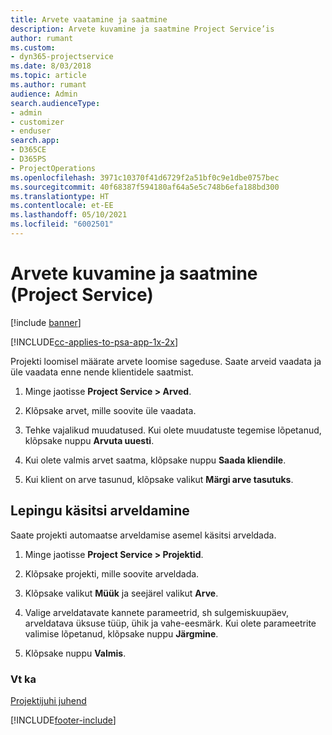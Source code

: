 ```yaml
---
title: Arvete vaatamine ja saatmine
description: Arvete kuvamine ja saatmine Project Service’is
author: rumant
ms.custom:
- dyn365-projectservice
ms.date: 8/03/2018
ms.topic: article
ms.author: rumant
audience: Admin
search.audienceType:
- admin
- customizer
- enduser
search.app:
- D365CE
- D365PS
- ProjectOperations
ms.openlocfilehash: 3971c10370f41d6729f2a51bf0c9e1dbe0757bec
ms.sourcegitcommit: 40f68387f594180af64a5e5c748b6efa188bd300
ms.translationtype: HT
ms.contentlocale: et-EE
ms.lasthandoff: 05/10/2021
ms.locfileid: "6002501"
---
```

# <a name="view-and-send-invoices-project-service"></a>Arvete kuvamine ja saatmine (Project Service)

[!include [banner](../includes/psa-now-project-operations.md)]

[!INCLUDE[cc-applies-to-psa-app-1x-2x](../includes/cc-applies-to-psa-app-1x-2x.md)]

Projekti loomisel määrate arvete loomise sageduse. Saate arveid vaadata ja üle vaadata enne nende klientidele saatmist.  
  
1.  Minge jaotisse **Project Service > Arved**.  
  
2.  Klõpsake arvet, mille soovite üle vaadata.  
  
3.  Tehke vajalikud muudatused. Kui olete muudatuste tegemise lõpetanud, klõpsake nuppu **Arvuta uuesti**.  
  
4.  Kui olete valmis arvet saatma, klõpsake nuppu **Saada kliendile**.  
  
5.  Kui klient on arve tasunud, klõpsake valikut **Märgi arve tasutuks**.  
  
## <a name="manually-invoice-a-contract"></a>Lepingu käsitsi arveldamine  
 Saate projekti automaatse arveldamise asemel käsitsi arveldada.  
  
1.  Minge jaotisse **Project Service > Projektid**.  
  
2.  Klõpsake projekti, mille soovite arveldada.  
  
3.  Klõpsake valikut **Müük** ja seejärel valikut **Arve**.  
  
4.  Valige arveldatavate kannete parameetrid, sh sulgemiskuupäev, arveldatava üksuse tüüp, ühik ja vahe-eesmärk. Kui olete parameetrite valimise lõpetanud, klõpsake nuppu **Järgmine**.  
  
5.  Klõpsake nuppu **Valmis**.  
  
### <a name="see-also"></a>Vt ka  
 [Projektijuhi juhend](../psa/project-manager-guide.md)


[!INCLUDE[footer-include](../includes/footer-banner.md)]